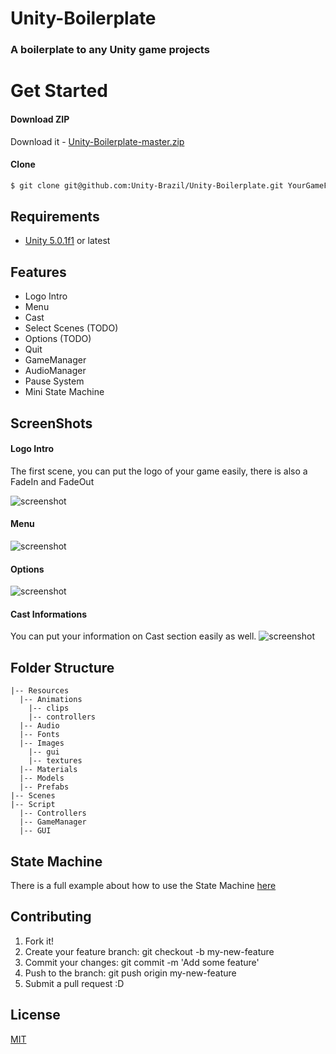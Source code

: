 # Unity-Boilerplate

### A boilerplate to any Unity game projects

# Get Started
#### Download ZIP

Download it - [Unity-Boilerplate-master.zip](https://github.com/Unity-Brazil/Unity-Boilerplate/archive/master.zip)

#### Clone

```sh
$ git clone git@github.com:Unity-Brazil/Unity-Boilerplate.git YourGameFolder
```

## Requirements
* [Unity 5.0.1f1](http://unity3d.com/get-unity) or latest

## Features
* Logo Intro
* Menu
* Cast
* Select Scenes (TODO)
* Options (TODO)
* Quit
* GameManager
* AudioManager
* Pause System
* Mini State Machine

## ScreenShots

#### Logo Intro

The first scene, you can put the logo of your game easily, there is also a FadeIn and FadeOut

![screenshot](http://i.cubeupload.com/wdCLyq.png)

#### Menu

![screenshot](http://i.cubeupload.com/dnMdF4.png)

#### Options

![screenshot](http://i.cubeupload.com/cEfJZc.png)

#### Cast Informations
You can put your information on Cast section easily as well.
![screenshot](http://i.cubeupload.com/XskCDg.png)

## Folder Structure
```
|-- Resources
  |-- Animations
    |-- clips
    |-- controllers
  |-- Audio
  |-- Fonts
  |-- Images
    |-- gui
    |-- textures
  |-- Materials
  |-- Models
  |-- Prefabs
|-- Scenes
|-- Script
  |-- Controllers
  |-- GameManager
  |-- GUI
```

## State Machine

There is a full example about how to use the State Machine [here](https://github.com/cesardeazevedo/Unity-Component-State-Machine)

## Contributing

1. Fork it!
2. Create your feature branch: git checkout -b my-new-feature
3. Commit your changes: git commit -m 'Add some feature'
4. Push to the branch: git push origin my-new-feature
5. Submit a pull request :D

## License
[MIT](./LICENSE)
